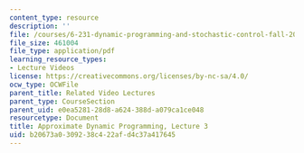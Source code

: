 ```yaml
---
content_type: resource
description: ''
file: /courses/6-231-dynamic-programming-and-stochastic-control-fall-2015/b20673a0309238c422afd4c37a417645_MIT6_231F15_lec03_short.pdf
file_size: 461004
file_type: application/pdf
learning_resource_types:
- Lecture Videos
license: https://creativecommons.org/licenses/by-nc-sa/4.0/
ocw_type: OCWFile
parent_title: Related Video Lectures
parent_type: CourseSection
parent_uid: e0ea5281-28d8-a624-388d-a079ca1ce048
resourcetype: Document
title: Approximate Dynamic Programming, Lecture 3
uid: b20673a0-3092-38c4-22af-d4c37a417645
---
```

